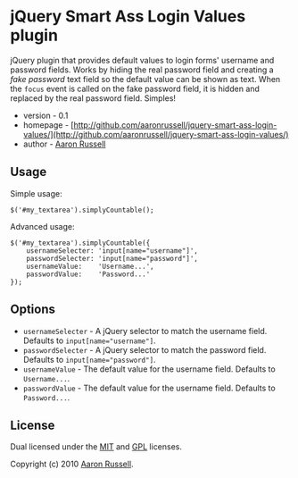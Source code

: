# jQuery Smart Ass Login Values plugin

jQuery plugin that provides default values to login forms' username and password fields. Works by hiding the real password field and creating a _fake password_ text field so the default value can be shown as text. When the `focus` event is called on the fake password field, it is hidden and replaced by the real password field. Simples!

* version - 0.1
* homepage - [http://github.com/aaronrussell/jquery-smart-ass-login-values/](http://github.com/aaronrussell/jquery-smart-ass-login-values/)
* author - [Aaron Russell](http://www.aaronrussell.co.uk)

## Usage

Simple usage:

    $('#my_textarea').simplyCountable();

Advanced usage:

    $('#my_textarea').simplyCountable({
        usernameSelecter: 'input[name="username"]',
        passwordSelecter: 'input[name="password"]',
        usernameValue:    'Username...',
        passwordValue:    'Password...'
    });

## Options

* `usernameSelecter` - A jQuery selector to match the username field. Defaults to `input[name="username"]`.
* `passwordSelecter` - A jQuery selector to match the password field. Defaults to `input[name="password"]`.
* `usernameValue` - The default value for the username field. Defaults to `Username...`.
* `passwordValue` - The default value for the username field. Defaults to `Password...`.

## License

Dual licensed under the [MIT](http://www.opensource.org/licenses/mit-license.php) and [GPL](http://www.opensource.org/licenses/gpl-license.php) licenses.

Copyright (c) 2010 [Aaron Russell](http://www.aaronrussell.co.uk).